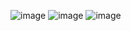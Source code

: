 ![image](https://user-images.githubusercontent.com/54486031/221981111-c1306f98-de57-48e8-a253-af4611cd63a2.png)
![image](https://user-images.githubusercontent.com/54486031/221981238-0112b769-b3b7-46a3-b56a-ece1d95e67f2.png)
![image](https://user-images.githubusercontent.com/54486031/221981327-89f4e309-f813-4b33-8c0b-b6f123a26154.png)


